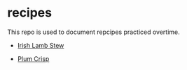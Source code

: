 # recipes

This repo is used to document repcipes practiced overtime.


- [Irish Lamb Stew](./irish-lamb-stew.md)

- [Plum Crisp](./plum-crisp.md)